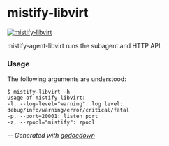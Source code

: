 # mistify-libvirt

[![mistify-libvirt](https://godoc.org/github.com/mistifyio/mistify-agent-libvirt/cmd/mistify-libvirt?status.png)](https://godoc.org/github.com/mistifyio/mistify-agent-libvirt/cmd/mistify-libvirt)

mistify-agent-libvirt runs the subagent and HTTP API.


### Usage

The following arguments are understood:

    $ mistify-libvirt -h
    Usage of mistify-libvirt:
    -l, --log-level="warning": log level: debug/info/warning/error/critical/fatal
    -p, --port=20001: listen port
    -z, --zpool="mistify": zpool


--
*Generated with [godocdown](https://github.com/robertkrimen/godocdown)*

